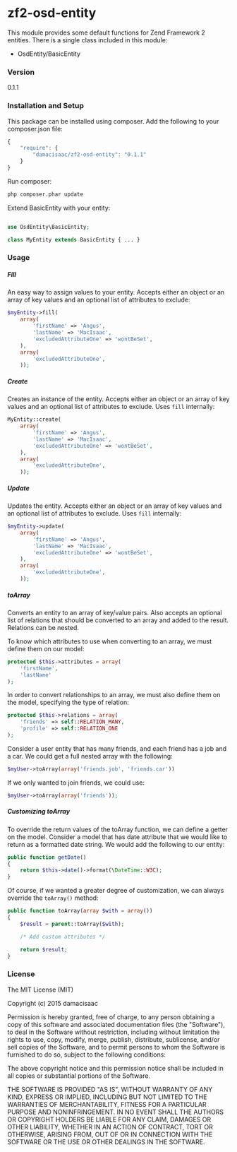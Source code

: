 # zf2-osd-entity

This module provides some default functions for Zend Framework 2 entities. There is a single class included in this module:

  - OsdEntity/BasicEntity

### Version

0.1.1

### Installation and Setup

This package can be installed using composer. Add the following to your composer.json file:

```js
{
    "require": {
        "damacisaac/zf2-osd-entity": "0.1.1"
    }
}
```

Run composer:

```sh
php composer.phar update
```

Extend BasicEntity with your entity:

```php

use OsdEntity\BasicEntity;

class MyEntity extends BasicEntity { ... }
```

### Usage

##### Fill

An easy way to assign values to your entity. Accepts either an object or an array of key values and an optional list of attributes to exclude:

```php
$myEntity->fill(
    array(
        'firstName' => 'Angus',
        'lastName' => 'MacIsaac',
        'excludedAttributeOne' => 'wontBeSet',
    ),
    array(
        'excludedAttributeOne',
    ));
```

##### Create
Creates an instance of the entity. Accepts either an object or an array of key values and an optional list of attributes to exclude. Uses `fill` internally:

```php
MyEntity::create(
    array(
        'firstName' => 'Angus',
        'lastName' => 'MacIsaac',
        'excludedAttributeOne' => 'wontBeSet',
    ),
    array(
        'excludedAttributeOne',
    ));
```

##### Update
Updates the entity. Accepts either an object or an array of key values and an optional list of attributes to exclude. Uses `fill` internally:

```php
$myEntity->update(
    array(
        'firstName' => 'Angus',
        'lastName' => 'MacIsaac',
        'excludedAttributeOne' => 'wontBeSet',
    ),
    array(
        'excludedAttributeOne',
    ));
```

##### toArray
Converts an entity to an array of key/value pairs. Also accepts an optional list of relations that should be converted to an array and added to the result. Relations can be nested.

To know which attributes to use when converting to an array, we must define them on our model:

```php
protected $this->attributes = array(
    'firstName',
    'lastName'
);
```

In order to convert relationships to an array, we must also define them on the model, specifying the type of relation:

```php
protected $this->relations = array(
    'friends' => self::RELATION_MANY,
    'profile' => self::RELATION_ONE
);
```

Consider a user entity that has many friends, and each friend has a job and a car. We could get a full nested array with the following:

```php
$myUser->toArray(array('friends.job', 'friends.car'))
```

If we only wanted to join friends, we could use:

```php
$myUser->toArray(array('friends'));
```

##### Customizing toArray

To override the return values of the toArray function, we can define a getter on the model. Consider a model that has date attribute that we would like to return as a formatted date string. We would add the following to our entity:

```php
public function getDate()
{
    return $this->date()->format(\DateTime::W3C);
}
```

Of course, if we wanted a greater degree of customization, we can always override the `toArray()` method:

```php
public function toArray(array $with = array())
{
    $result = parent::toArray($with);

    /* Add custom attributes */

    return $result;
}
```





### License

The MIT License (MIT)

Copyright (c) 2015 damacisaac

Permission is hereby granted, free of charge, to any person obtaining a copy
of this software and associated documentation files (the "Software"), to deal
in the Software without restriction, including without limitation the rights
to use, copy, modify, merge, publish, distribute, sublicense, and/or sell
copies of the Software, and to permit persons to whom the Software is
furnished to do so, subject to the following conditions:

The above copyright notice and this permission notice shall be included in all
copies or substantial portions of the Software.

THE SOFTWARE IS PROVIDED "AS IS", WITHOUT WARRANTY OF ANY KIND, EXPRESS OR
IMPLIED, INCLUDING BUT NOT LIMITED TO THE WARRANTIES OF MERCHANTABILITY,
FITNESS FOR A PARTICULAR PURPOSE AND NONINFRINGEMENT. IN NO EVENT SHALL THE
AUTHORS OR COPYRIGHT HOLDERS BE LIABLE FOR ANY CLAIM, DAMAGES OR OTHER
LIABILITY, WHETHER IN AN ACTION OF CONTRACT, TORT OR OTHERWISE, ARISING FROM,
OUT OF OR IN CONNECTION WITH THE SOFTWARE OR THE USE OR OTHER DEALINGS IN THE
SOFTWARE.


